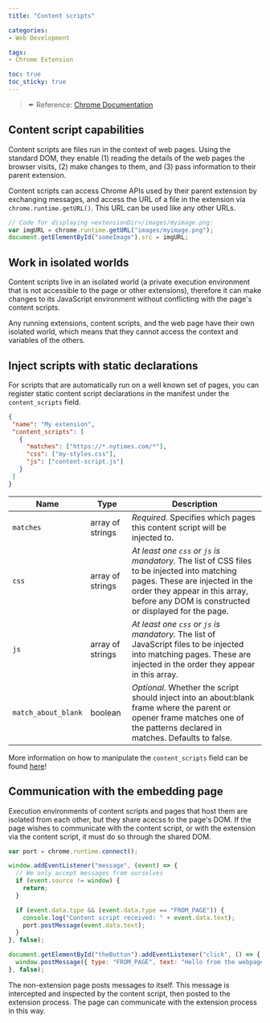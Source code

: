 ```yaml
---
title: "Content scripts"

categories: 
- Web Development

tags:
- Chrome Extension

toc: true
toc_sticky: true
---
```


> ✒ Reference: [Chrome Documentation](https://developer.chrome.com/docs/extensions/mv3/content_scripts/)

## Content script capabilities

Content scripts are files run in the context of web pages. Using the standard DOM, they enable (1) reading the details of the web pages the browser visits, (2) make changes to them, and (3) pass information to their parent extension.

Content scripts can access Chrome APIs used by their parent extension by exchanging messages, and access the URL of a file in the extension via `chrome.runtime.getURL()`. This URL can be used like any other URLs.

```jsx
// Code for displaying <extensionDir>/images/myimage.png:
var imgURL = chrome.runtime.getURL("images/myimage.png");
document.getElementById("someImage").src = imgURL;
```

## Work in isolated worlds

Content scripts live in an isolated world (a private execution environment that is not accessible to the page or other extensions), therefore it can make changes to its JavaScript environment without conflicting with the page's content scripts.

Any running extensions, content scripts, and the web page have their own isolated world, which means that they cannot access the context and variables of the others.

## Inject scripts with static declarations

For scripts that are automatically run on a well known set of pages, you can register static content script declarations in the manifest under the `content_scripts` field.

```json
{
 "name": "My extension",
 "content_scripts": [
   {
     "matches": ["https://*.nytimes.com/*"],
     "css": ["my-styles.css"],
     "js": ["content-script.js"]
   }
 ]
}
```

| Name | Type | Description |
| --- | --- | --- |
| `matches` | array of strings | *Required.* Specifies which pages this content script will be injected to. |
| `css` | array of strings | *At least one `css` or `js` is mandatory.* The list of CSS files to be injected into matching pages. These are injected in the order they appear in this array, before any DOM is constructed or displayed for the page. |
| `js` | array of strings | *At least one `css` or `js` is mandatory.* The list of JavaScript files to be injected into matching pages. These are injected in the order they appear in this array. |
| `match_about_blank` | boolean | *Optional.* Whether the script should inject into an about:blank frame where the parent or opener frame matches one of the patterns declared in matches. Defaults to false. |

More information on how to manipulate the `content_scripts` field can be found [here](https://developer.chrome.com/docs/extensions/mv3/content_scripts/#functionality)!

## Communication with the embedding page

Execution environments of content scripts and pages that host them are isolated from each other, but they share acecss to the page's DOM. If the page wishes to communicate with the content script, or with the extension via the content script, it must do so through the shared DOM.

```jsx
var port = chrome.runtime.connect();

window.addEventListener("message", (event) => {
  // We only accept messages from ourselves
  if (event.source != window) {
    return;
  }

  if (event.data.type && (event.data.type == "FROM_PAGE")) {
    console.log("Content script received: " + event.data.text);
    port.postMessage(event.data.text);
  }
}, false);
```

```jsx
document.getElementById("theButton").addEventListener("click", () => {
  window.postMessage({ type: "FROM_PAGE", text: "Hello from the webpage!" }, "*");
}, false);
```

The non-extension page posts messages to itself. This message is intercepted and inspected by the content script, then posted to the extension process. The page can communicate with the extension process in this way.
